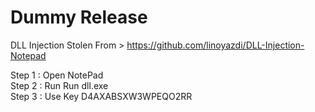 # Dummy Release 

DLL Injection Stolen From > https://github.com/linoyazdi/DLL-Injection-Notepad   

Step 1 : Open NotePad   
Step 2 : Run Run dll.exe   
Step 3 : Use Key D4AXABSXW3WPEQO2RR
